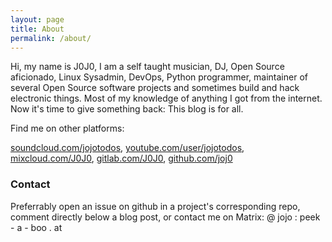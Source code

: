 ```yaml
---
layout: page
title: About
permalink: /about/
---
```


Hi, my name is J0J0, I am a self taught musician, DJ, Open Source aficionado, Linux Sysadmin, DevOps, Python programmer, maintainer of several Open Source software projects and sometimes build and hack electronic things. Most of my knowledge of anything I got from the internet. Now it&#39;s time to give something back: This blog is for all.

Find me on other platforms:

[soundcloud.com/jojotodos](http://soundcloud.com/jojotodos), [youtube.com/user/jojotodos](http://youtube.com/user/jojotodos), [mixcloud.com/J0J0](http://mixcloud.com/J0J0), [gitlab.com/J0J0](http://gitlab.com/J0J0), [github.com/joj0](http://github.com/joj0)

### Contact

Preferrably open an issue on github in a project's corresponding repo, comment directly below a blog post, or contact me on Matrix: @ jojo : peek - a - boo . at

